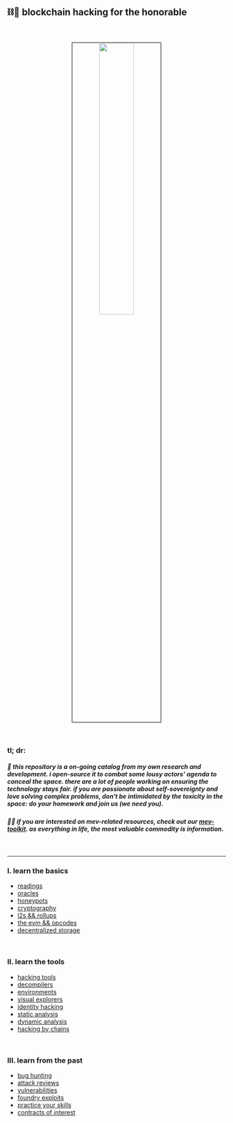 ## ⛓🍕 blockchain hacking for the honorable


<br>

<p align="center">
<img src="https://user-images.githubusercontent.com/1130416/210285206-1097fed8-568b-4514-97a2-832924686bc4.png" width="40%" align="center" style="padding:1px;border:1px solid black;"/>
 </p>




<br>


### tl; dr:


##### 👾 this repository is a *on-going* catalog from my own research and development. i open-source it to combat some lousy actors' agenda to conceal the space. there are a lot of people working on ensuring the technology stays fair. if you are passionate about self-sovereignty and love solving complex problems, don't be intimidated by the toxicity in the space: do your homework and join us (we need you).

##### 🏴‍☠️ if you are interested on mev-related resources, check out our [mev-toolkit](https://github.com/go-outside-labs/mev-toolkit). as everything in life, the *most valuable commodity is information*. 




<br>

---

### I. learn the basics

* [readings](basic_knowledge)
* [oracles](basic_knowledge/oracles)
* [honeypots](basic_knowledge/honeypots)
* [cryptography](basic_knowledge/cryptography)
* [l2s && rollups](basic_knowledge/l2_and_rollups)
* [the evm && opcodes](basic_knowledge/evm_and_opcodes)
* [decentralized storage](basic_knowledge/decentralized_storage)


<br>

### II. learn the tools




* [hacking tools](hacking_tools)
* [decompilers](hacking_tools/decompilers)
* [environments](hacking_tools/environments)
* [visual explorers](hacking_tools/visual_explorers)
* [identity hacking](hacking_tools/identity_tools)
* [static analysis](hacking_tools/static_analysis)
* [dynamic analysis](hacking_tools/dynamic_analysis)
* [hacking by chains](hacking_tools/hacking_by_chains)




<br>

### III. learn from the past


* [bug hunting](advanced_expert/bug_hunting)
* [attack reviews](advanced_expert/attack_reviews)
* [vulnerabilities](advanced_expert/vulnerabilities)
* [foundry exploits](advanced_expert/foundry_exploits)
* [practice your skills](advanced_expert/practice_your_skills/)
* [contracts of interest](advanced_expert/contracts_of_interest)








